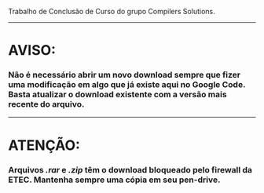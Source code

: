 Trabalho de Conclusão de Curso do grupo Compilers Solutions.

---

# **AVISO:** #

### Não é necessário abrir um novo download sempre que fizer uma modificação em algo que já existe aqui no Google Code. Basta atualizar o download existente com a versão mais recente do arquivo. ###

---

# **ATENÇÃO:** #

### Arquivos _.rar_ e _.zip_ têm o download bloqueado pelo firewall da ETEC. Mantenha sempre uma cópia em seu pen-drive. ###